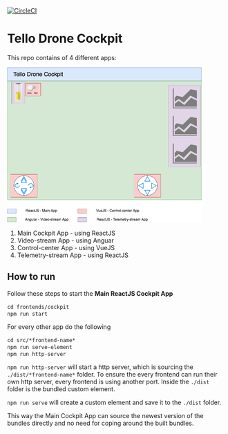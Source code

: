 [![CircleCI](https://circleci.com/gh/z-camp-drones/frontends/tree/master.svg?style=svg)](https://circleci.com/gh/z-camp-drones/frontends/tree/master)

# Tello Drone Cockpit
This repo contains of 4 different apps:

<img src="./resources/Drone_control.png" width="450">

1. Main Cockpit App - using ReactJS
2. Video-stream App - using Anguar
3. Control-center App - using VueJS
4. Telemetry-stream App - using ReactJS

## How to run

Follow these steps to start the **Main ReactJS Cockpit App**
```
cd frontends/cockpit
npm run start
```

For every other app do the following
```
cd src/*frontend-name*
npm run serve-element
npm run http-server
```

`npm run http-server` will start a http server, which is sourcing the `./dist/*frontend-name*` folder. To ensure the every frontend can run their own http server, every frontend is using another port. Inside the `./dist` folder is the bundled custom element.

`npm run serve` will create a custom element and save it to the `./dist` folder.

This way the Main Cockpit App can source the newest version of the bundles directly and no need for coping around the built bundles.